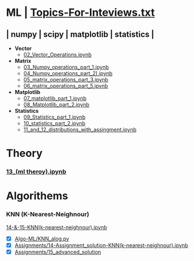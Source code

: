 # ML | [Topics-For-Inteviews.txt](01_importend_topics.txt)


## | numpy | scipy | matplotlib | statistics |
- **Vector**
  -  [02_Vector_Operations.ipynb](02_Vector_Operations.ipynb)
- **Matrix**
  - [03_Numpy_operations_part_1.ipynb](03_Numpy_operations_part_1.ipynb)
  - [04_Numpy_operations_part_2).ipynb](04_Numpy_operations_part_2.ipynb)
  - [05_matrix_operations_part_3.ipynb](05_Matrix_opreations_part_3.ipynb)
  - [06_matrix_operations_part_5.ipynb](06_matrix_operations_part_5.ipynb)
- **Matplotlib**
  - [07_matplotlib_part_1.ipynb](07_Matplotlib_part_1.ipynb)
  - [08_Matplotlib_part_2.ipynb](08_Matplotlib_part_2.ipynb)
- **Statistics**
  - [09_Statistics_part_1.ipynb](09_Statistics_part_1.ipynb)
  - [10_statistics_part_2.ipynb](10_Statistics_part_2.ipynb)
  - [11_and_12_distributions_with_assingment.ipynb](11_and_12_distributions_with_assingment.ipynb)

# Theory
### [13_(ml theroy).ipynb](13_ml_theroy.ipynb)

# Algorithems

### KNN (K-Nearest-Neighnour)

[14-&-15-KNN(k-nearest-neighnour).ipynb](14_&_15-KNN(k-nearest-neighnour).ipynb)

  - [X] [Algo-ML/KNN_alog.py](Algo-ML/KNN_alog.py)
  - [X] [Assignments/14-Assignment_solution-KNN(k-nearest-neighnour).ipynb](Assignments/14_Assignment_solution-KNN(k-nearest-neighnour).ipynb)
  - [X] [Assignments/15_advanced_solution](Assignments/15_assignment.ipynb)
